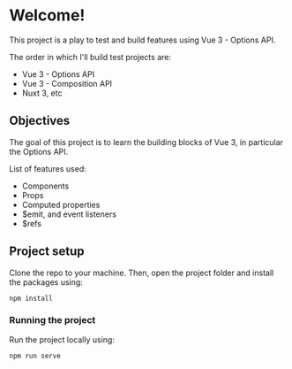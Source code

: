 # Welcome!

This project is a play to test and build features using Vue 3 - Options API.

The order in which I'll build test projects are:
- Vue 3 - Options API
- Vue 3 - Composition API
- Nuxt 3, etc

## Objectives

The goal of this project is to learn the building blocks of Vue 3, in particular the Options API.

List of features used:
- Components
- Props
- Computed properties
- $emit, and event listeners
- $refs


## Project setup

Clone the repo to your machine. Then, open the project folder and install the packages using:

```
npm install
```

### Running the project
Run the project locally using:
```
npm run serve
```


